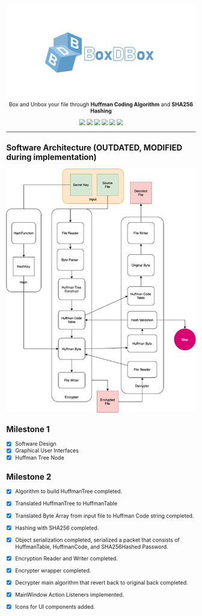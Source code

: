 <div id="top" align="center">   
  
  ![](Document/name.png)
Box and Unbox your file through **Huffman Coding Algorithm** and **SHA256 Hashing** 

![](https://img.shields.io/badge/license-MIT-yellow.svg)
![](https://img.shields.io/badge/language-java-pink.svg)
![](https://img.shields.io/badge/build-passed-green.svg)
![](https://img.shields.io/badge/software-released-blue.svg)
![](https://img.shields.io/badge/document-ready-purple.svg)
![](https://img.shields.io/badge/opensoure-yes-brown.svg) 
</div>
  
---

 
## Software Architecture (OUTDATED, MODIFIED during implementation)
![](Document/HuffmanEDArch.drawio.png)

## Milestone 1
- [x] Software Design
- [x] Graphical User Interfaces
- [x] Huffman Tree Node 

## Milestone 2
- [x] Algorithm to build HuffmanTree completed.
- [x] Translated HuffmanTree to HuffmanTable
- [x] Translated Byte Array from input file to Huffman Code string completed.
- [x] Hashing with SHA256 completed.
- [x] Object serialization completed, serialized a packet that consists of HuffmanTable, HuffmanCode, and SHA256Hashed Password.
- [x] Encryption Reader and Writer completed.
- [x] Encrypter wrapper completed.
- [x] Decrypter main algorithm that revert back to original back completed.
- [x] MainWindow Action Listeners implemented.
- [x] Icons for UI components added.


